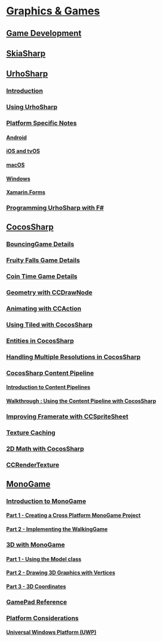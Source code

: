 # [Graphics & Games](index.yml)
## [Game Development](game-development/index.md)

## [SkiaSharp](~/xamarin-forms/user-interface/graphics/skiasharp/index.md)

## [UrhoSharp](urhosharp/index.md)
### [Introduction](urhosharp/introduction.md)
### [Using UrhoSharp](urhosharp/using.md)
### [Platform Specific Notes](urhosharp/platform/index.md)
#### [Android](urhosharp/platform/android.md)
#### [iOS and tvOS](urhosharp/platform/ios.md)
#### [macOS](urhosharp/platform/mac.md)
#### [Windows](urhosharp/platform/windows.md)
#### [Xamarin.Forms](urhosharp/platform/xamarin-forms.md)
### [Programming UrhoSharp with F#](urhosharp/fsharp.md)
## [CocosSharp](cocossharp/index.md)
### [BouncingGame Details](cocossharp/bouncing-game.md)
### [Fruity Falls Game Details](cocossharp/fruity-falls.md)
### [Coin Time Game Details](cocossharp/cointime.md)
### [Geometry with CCDrawNode](cocossharp/ccdrawnode.md)
### [Animating with CCAction](cocossharp/ccaction.md)
### [Using Tiled with CocosSharp](cocossharp/tiled.md)
### [Entities in CocosSharp](cocossharp/entities.md)
### [Handling Multiple Resolutions in CocosSharp](cocossharp/resolutions.md)
### [CocosSharp Content Pipeline](cocossharp/content-pipeline/index.md)
#### [Introduction to Content Pipelines](cocossharp/content-pipeline/introduction.md)
#### [Walkthrough : Using the Content Pipeline with CocosSharp](cocossharp/content-pipeline/walkthrough.md)
### [Improving Framerate with CCSpriteSheet](cocossharp/ccspritesheet.md)
### [Texture Caching](cocossharp/texture-cache.md)
### [2D Math with CocosSharp](cocossharp/math.md)
### [CCRenderTexture](cocossharp/ccrendertexture.md)
## [MonoGame](monogame/index.md)
### [Introduction to MonoGame](monogame/introduction/index.md)
#### [Part 1 - Creating a Cross Platform MonoGame Project](monogame/introduction/part1.md)
#### [Part 2 - Implementing the WalkingGame](monogame/introduction/part2.md)
### [3D with MonoGame](monogame/3d/index.md)
#### [Part 1 - Using the Model class](monogame/3d/part1.md)
#### [Part 2 - Drawing 3D Graphics with Vertices](monogame/3d/part2.md)
#### [Part 3 - 3D Coordinates](monogame/3d/part3.md)
### [GamePad Reference](monogame/input.md)
### [Platform Considerations](monogame/platforms/index.md)
#### [Universal Windows Platform (UWP)](monogame/platforms/uwp.md)

